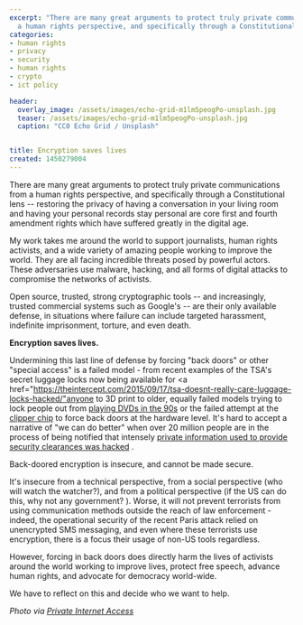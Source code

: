 ```yaml
---
excerpt: "There are many great arguments to protect truly private communications from
  a human rights perspective, and specifically through a Constitutional lens"
categories:
- human rights
- privacy
- security
- human rights
- crypto
- ict policy

header:
  overlay_image: /assets/images/echo-grid-m1lm5peogPo-unsplash.jpg
  teaser: /assets/images/echo-grid-m1lm5peogPo-unsplash.jpg
  caption: "CC0 Echo Grid / Unsplash"


title: Encryption saves lives
created: 1450279004
---
```

There are many great arguments to protect truly private communications from a human rights perspective, and specifically through a Constitutional lens -- restoring the privacy of having a conversation in your living room and having your personal records stay personal are core first and fourth amendment rights which have suffered greatly in the digital age.

My work takes me around the world to support journalists, human rights activists, and a wide variety of amazing people working to improve the world. They are all facing incredible threats posed by powerful actors.  These adversaries use malware, hacking, and all forms of digital attacks to compromise the networks of activists.

Open source, trusted, strong cryptographic tools -- and increasingly, trusted commercial systems such as Google's -- are their only available defense, in situations where failure can include targeted harassment, indefinite imprisonment, torture, and even death.

<strong>Encryption saves lives.</strong>

Undermining this last line of defense by forcing "back doors" or other "special access" is a failed model - from recent examples of the TSA's secret luggage locks now being available for <a href="https://theintercept.com/2015/09/17/tsa-doesnt-really-care-luggage-locks-hacked/"anyone to 3D print</a> to older, equally failed models trying to lock people out from <a href="https://en.wikipedia.org/wiki/DeCSS">playing DVDs in the 90s</a> or the failed attempt at the <a href="https://arstechnica.com/information-technology/2015/12/what-the-government-shouldve-learned-about-backdoors-from-the-clipper-chip/">clipper chip</a> to force back doors at the hardware level.  It's hard to accept a narrative of "we can do better" when over 20 million people are in the process of being notified that intensely <a href="https://www.nbcnews.com/tech/security/opm-hack-government-finally-starts-notifying-21-5-million-victims-n437126">private information used to provide security clearances was hacked</a> .

Back-doored encryption is insecure, and cannot be made secure.

It's insecure from a technical perspective, from a social perspective (who will watch the watcher?), and from a political perspective (if the US can do this, why not any government? ).  Worse, it will not prevent terrorists from using communication methods outside the reach of law enforcement - indeed, the operational security of the recent Paris attack relied on unencrypted SMS messaging, and even where these terrorists use encryption, there is a focus their usage of non-US tools regardless.

However, forcing in back doors does directly harm the lives of activists around the world working to improve lives, protect free speech, advance human rights, and advocate for democracy world-wide.

We have to reflect on this and decide who we want to help.

<em>Photo via <a href="https://www.privateinternetaccess.com/blog/2015/09/with-the-golden-key-to-your-luggage-leaked-from-the-tsa-how-can-anyone-claim-the-government-would-protect-a-golden-key-to-everything-else/">Private Internet Access</a></em>

